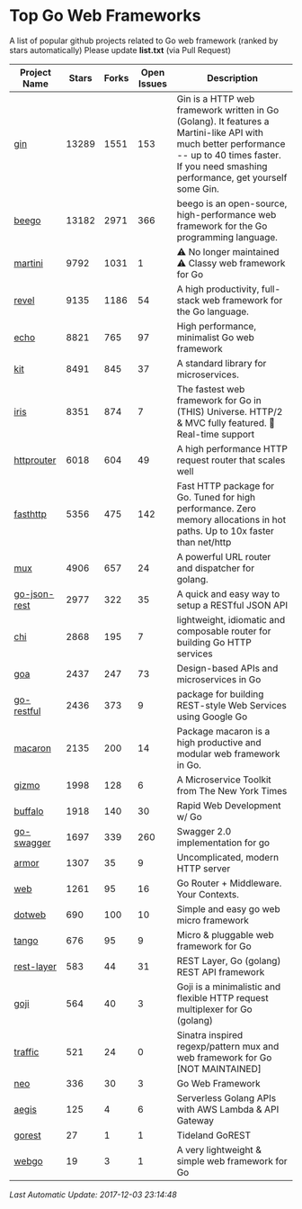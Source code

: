 # Top Go Web Frameworks
A list of popular github projects related to Go web framework (ranked by stars automatically)
Please update **list.txt** (via Pull Request)

| Project Name | Stars | Forks | Open Issues | Description |
| ------------ | ----- | ----- | ----------- | ----------- |
| [gin](https://github.com/gin-gonic/gin) | 13289 | 1551 | 153 | Gin is a HTTP web framework written in Go (Golang). It features a Martini-like API with much better performance -- up to 40 times faster. If you need smashing performance, get yourself some Gin. |
| [beego](https://github.com/astaxie/beego) | 13182 | 2971 | 366 | beego is an open-source, high-performance web framework for the Go programming language. |
| [martini](https://github.com/go-martini/martini) | 9792 | 1031 | 1 | ⚠️ No longer maintained ⚠️  Classy web framework for Go |
| [revel](https://github.com/revel/revel) | 9135 | 1186 | 54 | A high productivity, full-stack web framework for the Go language. |
| [echo](https://github.com/labstack/echo) | 8821 | 765 | 97 | High performance, minimalist Go web framework |
| [kit](https://github.com/go-kit/kit) | 8491 | 845 | 37 | A standard library for microservices. |
| [iris](https://github.com/kataras/iris) | 8351 | 874 | 7 | The fastest web framework for Go in (THIS) Universe. HTTP/2 & MVC fully featured. :gift: Real-time support |
| [httprouter](https://github.com/julienschmidt/httprouter) | 6018 | 604 | 49 | A high performance HTTP request router that scales well |
| [fasthttp](https://github.com/valyala/fasthttp) | 5356 | 475 | 142 | Fast HTTP package for Go. Tuned for high performance. Zero memory allocations in hot paths. Up to 10x faster than net/http |
| [mux](https://github.com/gorilla/mux) | 4906 | 657 | 24 | A powerful URL router and dispatcher for golang. |
| [go-json-rest](https://github.com/ant0ine/go-json-rest) | 2977 | 322 | 35 | A quick and easy way to setup a RESTful JSON API |
| [chi](https://github.com/go-chi/chi) | 2868 | 195 | 7 | lightweight, idiomatic and composable router for building Go HTTP services |
| [goa](https://github.com/goadesign/goa) | 2437 | 247 | 73 | Design-based APIs and microservices in Go |
| [go-restful](https://github.com/emicklei/go-restful) | 2436 | 373 | 9 | package for building REST-style Web Services using Google Go |
| [macaron](https://github.com/go-macaron/macaron) | 2135 | 200 | 14 | Package macaron is a high productive and modular web framework in Go. |
| [gizmo](https://github.com/NYTimes/gizmo) | 1998 | 128 | 6 | A Microservice Toolkit from The New York Times |
| [buffalo](https://github.com/gobuffalo/buffalo) | 1918 | 140 | 30 | Rapid Web Development w/ Go |
| [go-swagger](https://github.com/go-swagger/go-swagger) | 1697 | 339 | 260 | Swagger 2.0 implementation for go |
| [armor](https://github.com/labstack/armor) | 1307 | 35 | 9 | Uncomplicated, modern HTTP server |
| [web](https://github.com/gocraft/web) | 1261 | 95 | 16 | Go Router + Middleware. Your Contexts. |
| [dotweb](https://github.com/devfeel/dotweb) | 690 | 100 | 10 | Simple and easy go web micro framework |
| [tango](https://github.com/lunny/tango) | 676 | 95 | 9 | Micro & pluggable web framework for Go |
| [rest-layer](https://github.com/rs/rest-layer) | 583 | 44 | 31 | REST Layer, Go (golang) REST API framework |
| [goji](https://github.com/goji/goji) | 564 | 40 | 3 | Goji is a minimalistic and flexible HTTP request multiplexer for Go (golang) |
| [traffic](https://github.com/pilu/traffic) | 521 | 24 | 0 | Sinatra inspired regexp/pattern mux and web framework for Go [NOT MAINTAINED] |
| [neo](https://github.com/ivpusic/neo) | 336 | 30 | 3 | Go Web Framework |
| [aegis](https://github.com/tmaiaroto/aegis) | 125 | 4 | 6 | Serverless Golang APIs with AWS Lambda & API Gateway |
| [gorest](https://github.com/tideland/gorest) | 27 | 1 | 1 | Tideland GoREST |
| [webgo](https://github.com/bnkamalesh/webgo) | 19 | 3 | 1 | A very lightweight & simple web framework for Go |

*Last Automatic Update: 2017-12-03 23:14:48*